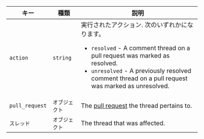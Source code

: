 | キー             | 種類       | 説明                                                                |
| -------------- | -------- | ----------------------------------------------------------------- |
| `action`       | `string` | 実行されたアクション. 次のいずれかになります。<ul><li>`resolved` - A comment thread on a pull request was marked as resolved.</li><li>`unresolved` - A previously resolved comment thread on a pull request was marked as unresolved.</li></ul>                 |
| `pull_request` | `オブジェクト` | The [pull request](/rest/reference/pulls) the thread pertains to. |
| `スレッド`         | `オブジェクト` | The thread that was affected.                                     |
